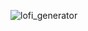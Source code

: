 
![lofi_generator](https://user-images.githubusercontent.com/102450738/179834430-08cb1186-7dfc-4b56-ae86-f6c09926342d.png)
